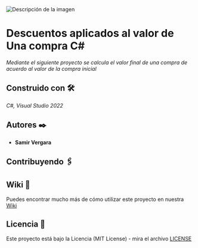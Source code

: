 ﻿<image src="https://thinkotb.b-cdn.net/wp-content/uploads/2023/01/c-4.svg" alt="Descripción de la imagen">

# Descuentos aplicados al valor de Una compra C#

_Mediante el siguiente proyecto se calcula el valor final de una compra de acuerdo al valor de la compra inicial_

## Construido con 🛠️

_C#, Visual Studio 2022_

## Autores ✒️

* **Samir Vergara**

## Contribuyendo 🖇️

## Wiki 📖

Puedes encontrar mucho más de cómo utilizar este proyecto en nuestra [Wiki](https://github.com/web-v2/)

## Licencia 📄

Este proyecto está bajo la Licencia (MIT License) - mira el archivo [LICENSE](LICENSE)